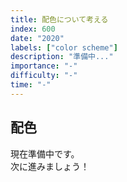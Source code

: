 ```yaml
---
title: 配色について考える
index: 600
date: "2020"
labels: ["color scheme"]
description: "準備中..."
importance: "-"
difficulty: "-"
time: "-"
---
```


## 配色

現在準備中です。  
次に進みましょう！
